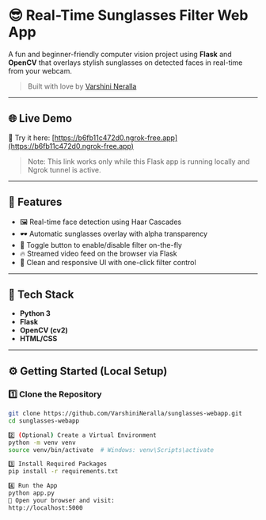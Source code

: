 # 😎 Real-Time Sunglasses Filter Web App

A fun and beginner-friendly computer vision project using **Flask** and **OpenCV** that overlays stylish sunglasses on detected faces in real-time from your webcam.

> Built with love by [Varshini Neralla](https://github.com/VarshiniNeralla)

---

## 🌐 Live Demo

🚀 Try it here: [https://b6fb11c472d0.ngrok-free.app](https://b6fb11c472d0.ngrok-free.app)

> Note: This link works only while this Flask app is running locally and Ngrok tunnel is active.

---

## 🚀 Features

- 🖼️ Real-time face detection using Haar Cascades
- 🕶️ Automatic sunglasses overlay with alpha transparency
- 🧠 Toggle button to enable/disable filter on-the-fly
- 🔥 Streamed video feed on the browser via Flask
- 📱 Clean and responsive UI with one-click filter control

---

## 🧰 Tech Stack

- **Python 3**
- **Flask**
- **OpenCV (cv2)**
- **HTML/CSS**
---
## ⚙️ Getting Started (Local Setup)

### 1️⃣ Clone the Repository

```bash
git clone https://github.com/VarshiniNeralla/sunglasses-webapp.git
cd sunglasses-webapp

2️⃣ (Optional) Create a Virtual Environment
python -m venv venv
source venv/bin/activate  # Windows: venv\Scripts\activate

3️⃣ Install Required Packages
pip install -r requirements.txt

4️⃣ Run the App
python app.py
🔗 Open your browser and visit:
http://localhost:5000


